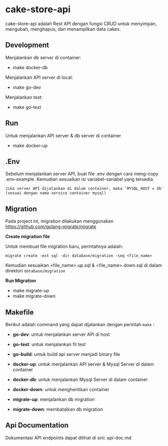 # cake-store-api

cake-store-api adalah Rest API dengan fungsi CRUD untuk menyimpan, mengubah, menghapus, dan menampilkan data cakes.

## Development
Menjalankan db server di container:
- make docker-db

Menjalankan API server di local:
- make go-dev

Menjalankan test:
- make go-test


## Run
Untuk menjalankan API server & db server di container
- make docker-up


## .Env

Sebelum menjalankan server API, buat file .env dengan cara meng-copy .env-example.
Kemudian sesuaikan isi variabel-variabel yang tersedia.

```
Jika server API dijalankan di dalam container, maka `MYSQL_HOST = db` (sesuai dengan nama service container mysql)
```


## Migration

Pada project ini, migration dilakukan menggunakan https://github.com/golang-migrate/migrate

__Create migration file__

Untuk membuat file migration baru, perintahnya adalah:

```migrate create -ext sql -dir database/migration -seq <file_name>```

Kemudian sesuaikan <file_name>.up.sql & <file_name>.down.sql di dalam direktori `database/migration`

__Run Migration__

- make migrate-up
- make migrate-down


## Makefile

Berikut adalah command yang dapat dijalankan dengan perintah `make` <command>:

- __go-dev__: untuk menjalankan server API di host
- __go-test__: untuk menjalankan fil test
- __go-build__: untuk build api server menjadi binary file

- __docker-up__: untuk menjalankan API server & Mysql Server di dalam container
- __docker-db__: untuk menjalankan Mysql Server di dalam container
- __docker-down__: untuk menghentikan container
- __migrate-up__: menjalankan db migration
- __migrate-down__: membatalkan db migration


## Api Documentation
Dokumentasi API endpoints dapat dilihat di sini: api-doc.md